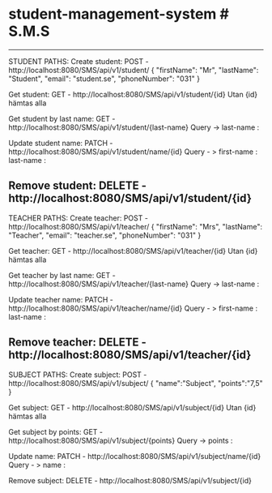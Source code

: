 # student-management-system # S.M.S

-----------------------------------------------------------
STUDENT PATHS:
Create student:
POST - http://localhost:8080/SMS/api/v1/student/
{
"firstName": "Mr",
"lastName": "Student",
"email": "student.se",
"phoneNumber": "031"
}

Get student:
GET - http://localhost:8080/SMS/api/v1/student/{id}
Utan {id} hämtas alla

Get student by last name:
GET - http://localhost:8080/SMS/api/v1/student/{last-name}
Query -> last-name : <student-last-name>

Update student name:
PATCH - http://localhost:8080/SMS/api/v1/student/name/{id}
Query - > first-name : <new-first-name>
last-name  : <new-last-name>

Remove student:
DELETE - http://localhost:8080/SMS/api/v1/student/{id}
-----------------------------------------------------------
TEACHER PATHS:
Create teacher:
POST - http://localhost:8080/SMS/api/v1/teacher/
{
"firstName": "Mrs",
"lastName": "Teacher",
"email": "teacher.se",
"phoneNumber": "031"
}

Get teacher:
GET - http://localhost:8080/SMS/api/v1/teacher/{id}
Utan {id} hämtas alla

Get teacher by last name:
GET - http://localhost:8080/SMS/api/v1/teacher/{last-name}
Query -> last-name : <teacher-last-name>

Update teacher name:
PATCH - http://localhost:8080/SMS/api/v1/teacher/name/{id}
Query - > first-name : <new-first-name>
last-name  : <new-last-name>

Remove teacher:
DELETE - http://localhost:8080/SMS/api/v1/teacher/{id}
-----------------------------------------------------------
SUBJECT PATHS:
Create subject:
POST - http://localhost:8080/SMS/api/v1/subject/
{
"name":"Subject",
"points":"7,5"
}

Get subject:
GET - http://localhost:8080/SMS/api/v1/subject/{id}
Utan {id} hämtas alla

Get subject by points:
GET - http://localhost:8080/SMS/api/v1/subject/{points}
Query -> points : <subject-points>

Update  name:
PATCH - http://localhost:8080/SMS/api/v1/subject/name/{id}
Query - > name : <new-name>

Remove subject:
DELETE - http://localhost:8080/SMS/api/v1/subject/{id}